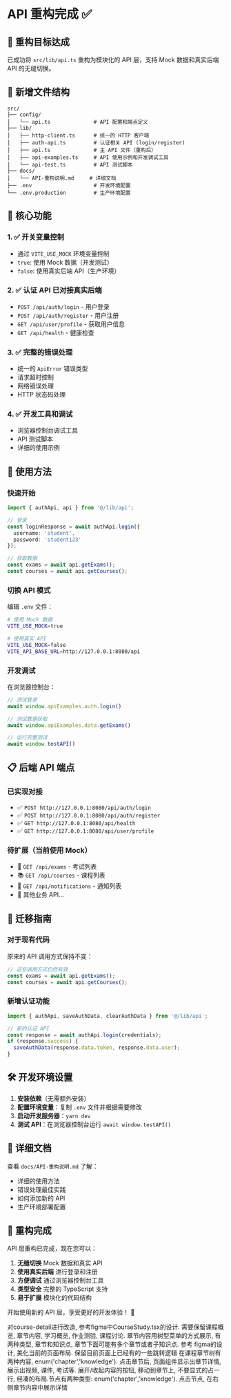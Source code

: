 # API 重构完成 ✅

## 🎯 重构目标达成

已成功将 `src/lib/api.ts` 重构为模块化的 API 层，支持 Mock 数据和真实后端 API 的无缝切换。

## 📁 新增文件结构

```
src/
├── config/
│   └── api.ts              # API 配置和端点定义
├── lib/
│   ├── http-client.ts      # 统一的 HTTP 客户端
│   ├── auth-api.ts         # 认证相关 API (login/register)
│   ├── api.ts              # 主 API 文件（重构后）
│   ├── api-examples.ts     # API 使用示例和开发调试工具
│   └── api-test.ts         # API 测试脚本
├── docs/
│   └── API-重构说明.md     # 详细文档
├── .env                    # 开发环境配置
└── .env.production         # 生产环境配置
```

## 🔧 核心功能

### 1. ✅ 开关变量控制
- 通过 `VITE_USE_MOCK` 环境变量控制
- `true`: 使用 Mock 数据（开发测试）
- `false`: 使用真实后端 API（生产环境）

### 2. ✅ 认证 API 已对接真实后端
- `POST /api/auth/login` - 用户登录
- `POST /api/auth/register` - 用户注册  
- `GET /api/user/profile` - 获取用户信息
- `GET /api/health` - 健康检查

### 3. ✅ 完整的错误处理
- 统一的 `ApiError` 错误类型
- 请求超时控制
- 网络错误处理
- HTTP 状态码处理

### 4. ✅ 开发工具和调试
- 浏览器控制台调试工具
- API 测试脚本
- 详细的使用示例

## 🚀 使用方法

### 快速开始

```typescript
import { authApi, api } from '@/lib/api';

// 登录
const loginResponse = await authApi.login({ 
  username: 'student', 
  password: 'student123' 
});

// 获取数据
const exams = await api.getExams();
const courses = await api.getCourses();
```

### 切换 API 模式

编辑 `.env` 文件：
```bash
# 使用 Mock 数据
VITE_USE_MOCK=true

# 使用真实 API
VITE_USE_MOCK=false
VITE_API_BASE_URL=http://127.0.0.1:8080/api
```

### 开发调试

在浏览器控制台：
```javascript
// 测试登录
await window.apiExamples.auth.login()

// 测试数据获取
await window.apiExamples.data.getExams()

// 运行完整测试
await window.testAPI()
```

## 📋 后端 API 端点

### 已实现对接
- ✅ `POST http://127.0.0.1:8080/api/auth/login`
- ✅ `POST http://127.0.0.1:8080/api/auth/register`
- ✅ `GET http://127.0.0.1:8080/api/health`
- ✅ `GET http://127.0.0.1:8080/api/user/profile`

### 待扩展（当前使用 Mock）
- 📝 `GET /api/exams` - 考试列表
- 📚 `GET /api/courses` - 课程列表
- 🔔 `GET /api/notifications` - 通知列表
- 📄 其他业务 API...

## 🔄 迁移指南

### 对于现有代码
原来的 API 调用方式保持不变：
```typescript
// 这些调用方式仍然有效
const exams = await api.getExams();
const courses = await api.getCourses();
```

### 新增认证功能
```typescript
import { authApi, saveAuthData, clearAuthData } from '@/lib/api';

// 新的认证 API
const response = await authApi.login(credentials);
if (response.success) {
  saveAuthData(response.data.token, response.data.user);
}
```

## 🛠️ 开发环境设置

1. **安装依赖**（无需额外安装）
2. **配置环境变量**：复制 `.env` 文件并根据需要修改
3. **启动开发服务器**：`yarn dev`
4. **测试 API**：在浏览器控制台运行 `await window.testAPI()`

## 📖 详细文档

查看 `docs/API-重构说明.md` 了解：
- 详细的使用方法
- 错误处理最佳实践
- 如何添加新的 API
- 生产环境部署配置

## 🎉 重构完成

API 层重构已完成，现在您可以：

1. **无缝切换** Mock 数据和真实 API
2. **使用真实后端** 进行登录和注册
3. **方便调试** 通过浏览器控制台工具
4. **类型安全** 完整的 TypeScript 支持
5. **易于扩展** 模块化的代码结构

开始使用新的 API 层，享受更好的开发体验！ 🚀

对course-detail进行改造, 参考figma中CourseStudy.tsx的设计.
需要保留课程概览, 章节内容, 学习概览, 作业测验, 课程讨论.
章节内容用树型菜单的方式展示, 有两种类型, 章节和知识点, 章节下面可能有多个章节或者子知识点.
参考 figma的设计, 美化当前的页面布局. 保留目前页面上已经有的一些跳转逻辑
在课程章节树有两种内容, enum('chapter','knowledge'). 点击章节后, 页面组件显示出章节详情, 展示出视频, 课件, 考试等.
展开/收起内容的按钮, 移动到章节上, 不要显式的占一行, 经凑的布局.节点有两种类型: enum('chapter','knowledge'). 点击节点, 在右侧章节内容中展示详情
